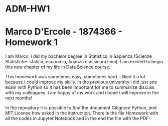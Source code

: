 # ADM-HW1
# Marco D'Ercole - 1874366 - Homework 1 
I am Marco, i did my bachelor degree in Statistics in Sapienza (Scienze Statistiche: statica, economia, finanza e assicurazioni).
I am excited to begin this new chapter of my life in Data Science course. 

This homework was sometimes easy, sometimes hard. i liked it a lot because i could improve my skills. In the previous university i did just one exam with Python so
it has been important for me to summarize discuss with my colleagues. I am happy of my work and i hope i will improve in the next months!

In the repository it is possible to find the document Gitignore Python, and MIT License how asked in the instruction.
There is the file Homework with all the codes in Jupyter Notebook and in the end the file with the PDF.
